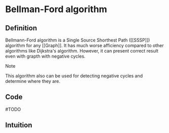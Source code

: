 # Bellman-Ford algorithm
## Definition
Bellmann-Ford algorithm is a Single Source Shorthest Path ([[SSSP]]) algorithm for any [[Graph]]. It has much worse afficiency compared to other algorithms like Dijkstra's algorithm. However, it can present correct result even with grapth with negative cycles.
> [!Note] 
> This algorithm also can be used for detecting negative cycles and determine where they are.

## Code
#TODO 

## Intuition
